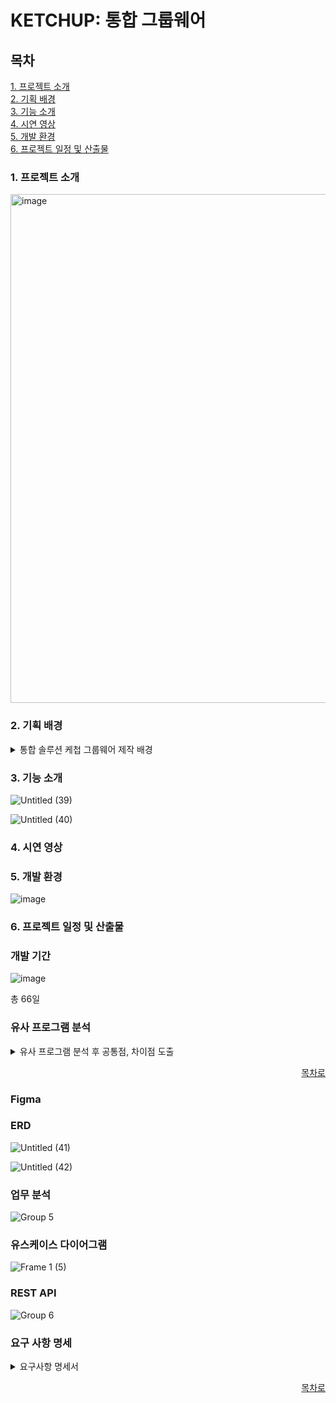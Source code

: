 # KETCHUP: 통합 그룹웨어


## 목차
[1. 프로젝트 소개](#1-프로젝트-소개)<br/>
[2. 기획 배경](#2-기획-배경)<br/>
[3. 기능 소개](#3-기능-소개)<br/>
[4. 시연 영상](#4-시연-영상)<br/>
[5. 개발 환경](#5-개발-환경)<br/>
[6. 프로젝트 일정 및 산출물](#6-프로젝트-일정-및-산출물)<br/>

### 1. 프로젝트 소개
<img width="814" alt="image" src="https://github.com/user-attachments/assets/831d85d8-0176-4879-b8d1-f51e8f355db9">

### 2. 기획 배경
<details>
  <summary>통합 솔루션 케첩 그룹웨어 제작 배경</summary>

![Group 4](https://github.com/user-attachments/assets/bdb1a858-c0a2-4382-9048-140e956036ac)

</details>

### 3. 기능 소개
![Untitled (39)](https://github.com/user-attachments/assets/e805e9bf-68f2-4839-a05c-11bcbe05ecb0)

![Untitled (40)](https://github.com/user-attachments/assets/184c526b-fdab-4fe6-a309-169b017f905d)

### 4. 시연 영상



### 5. 개발 환경

![image](https://github.com/user-attachments/assets/aaf07b84-ebb3-420a-8f4a-f09f77e0b1b3)


### 6. 프로젝트 일정 및 산출물

### 개발 기간
![image](https://github.com/user-attachments/assets/6607e2b0-2966-442e-ad1f-14b127daecde)

총 66일

### 유사 프로그램 분석
<details>
  <summary>유사 프로그램 분석 후 공통점, 차이점 도출</summary>

![image](https://github.com/user-attachments/assets/304d4311-882c-45a5-b0c2-cbc4d7e9767a)

![image](https://github.com/user-attachments/assets/0f1e9ded-e7de-41b4-bd9e-6ddb79ce1678)

![image](https://github.com/user-attachments/assets/146cbf5d-ddbc-435b-b0d6-21be528ecd69)

<img width="409" alt="image" src="https://github.com/user-attachments/assets/b01fbe60-61fd-4e00-9982-5a5b8c935ebe">

</details>

<div align="right">
  
[목차로](#목차)

</div>

### Figma

### ERD
![Untitled (41)](https://github.com/user-attachments/assets/51e4cbbe-912e-43ff-aa15-6f6ea5557f67)

![Untitled (42)](https://github.com/user-attachments/assets/c83ef134-02eb-45d6-ad21-0fcda9293d03)

### 업무 분석
![Group 5](https://github.com/user-attachments/assets/4158c23e-983d-41ab-9584-fc074c13e323)

### 유스케이스 다이어그램
![Frame 1 (5)](https://github.com/user-attachments/assets/e30f4bd6-2894-4ecd-865b-d46577b73551)

### REST API
![Group 6](https://github.com/user-attachments/assets/86e78833-cc6e-4bb6-9f18-f573c32bd27f)


### 요구 사항 명세
<details>
  <summary>요구사항 명세서</summary>


</details>

<div align="right">
  
[목차로](#목차)

</div>
